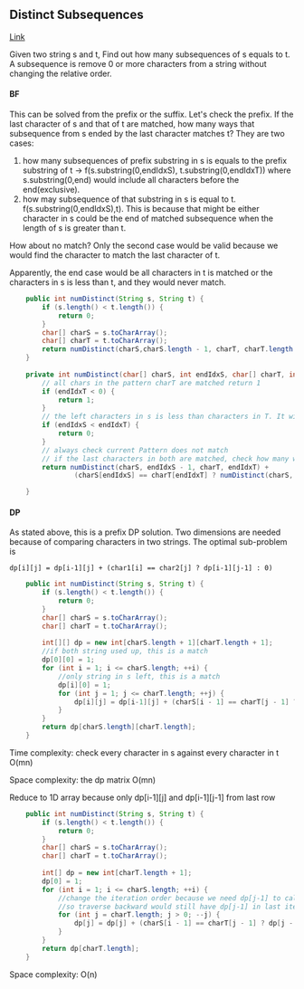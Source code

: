 ## Distinct Subsequences

[Link](https://leetcode.com/problems/distinct-subsequences/)

Given two string s and t, Find out how many subsequences of s equals to t. A subsequence is remove 0 or more characters from a string without changing the relative order.

#### BF

This can be solved from the prefix or the suffix. Let's check the prefix. If the last character of s and that of t are matched, how many ways that subsequence from s ended by the last character matches t? They are two cases:

1. how many subsequences of  prefix substring in s is equals to the prefix substring of t  ->  f(s.substring(0,endIdxS), t.substring(0,endIdxT)) where s.substring(0,end) would include all characters before the end(exclusive).
2. how may subsequence of that substring in s is equal to t. f(s.substring(0,endIdxS),t). This is because that might be either character in s could be the end of matched subsequence when the length of s is greater than t.

How about no match?  Only the second case would be valid because we would find the character to match the last character of t.

Apparently, the end case would be all characters in t is matched or the characters in s is less than t, and they would never match.

```java
    public int numDistinct(String s, String t) {
        if (s.length() < t.length()) {
            return 0;
        }
        char[] charS = s.toCharArray();
        char[] charT = t.toCharArray();
        return numDistinct(charS,charS.length - 1, charT, charT.length - 1);
    }
    
    private int numDistinct(char[] charS, int endIdxS, char[] charT, int endIdxT) {
        // all chars in the pattern charT are matched return 1
        if (endIdxT < 0) {
            return 1;
        }
        // the left characters in s is less than characters in T. It will not match. return 0
        if (endIdxS < endIdxT) {
            return 0;
        }
        // always check current Pattern does not match
        // if the last characters in both are matched, check how many ways their substrings matched.
        return numDistinct(charS, endIdxS - 1, charT, endIdxT) + 
                (charS[endIdxS] == charT[endIdxT] ? numDistinct(charS, endIdxS - 1, charT, endIdxT - 1) : 0);

    }
```

#### DP

As stated above, this is a prefix DP solution. Two dimensions are needed because of comparing characters in two strings. The optimal sub-problem is

```
dp[i][j] = dp[i-1][j] + (char1[i] == char2[j] ? dp[i-1][j-1] : 0)
```

 

```java
    public int numDistinct(String s, String t) {
        if (s.length() < t.length()) {
            return 0;
        }
        char[] charS = s.toCharArray();
        char[] charT = t.toCharArray();
        
        int[][] dp = new int[charS.length + 1][charT.length + 1];
        //if both string used up, this is a match
        dp[0][0] = 1;
        for (int i = 1; i <= charS.length; ++i) {
            //only string in s left, this is a match
            dp[i][0] = 1;
            for (int j = 1; j <= charT.length; ++j) {
                dp[i][j] = dp[i-1][j] + (charS[i - 1] == charT[j - 1] ? dp[i - 1][j - 1] : 0);
            }
        }
        return dp[charS.length][charT.length];
    } 
```

Time complexity:  check every character in s against every character in t O(mn)

Space complexity: the dp matrix O(mn)

Reduce to 1D array because only dp[i-1][j] and dp[i-1][j-1] from last row

```java
    public int numDistinct(String s, String t) {
        if (s.length() < t.length()) {
            return 0;
        }
        char[] charS = s.toCharArray();
        char[] charT = t.toCharArray();
        
        int[] dp = new int[charT.length + 1];
        dp[0] = 1;
        for (int i = 1; i <= charS.length; ++i) {
            //change the iteration order because we need dp[j-1] to calcualte dp[j]
            //so traverse backward would still have dp[j-1] in last iteration.
            for (int j = charT.length; j > 0; --j) {
                dp[j] = dp[j] + (charS[i - 1] == charT[j - 1] ? dp[j - 1] : 0);
            }
        }
        return dp[charT.length];
    } 
```

Space complexity: O(n)
